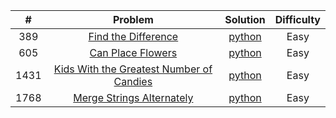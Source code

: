 |  #   |                                                               Problem                                                                |                                                                    Solution                                                                    | Difficulty |
|:----:|:------------------------------------------------------------------------------------------------------------------------------------:|:----------------------------------------------------------------------------------------------------------------------------------------------:|:----------:|
| 389  | [Find the Difference](https://leetcode.com/problems/find-the-difference/description/?envType=study-plan-v2&envId=programming-skills) |         [python](https://github.com/Mu7annad0/leetcode/blob/aac1b06b0bdb2308eb6ec23516b60173c638b161/leetcode/0389.FindTheDifference)          |    Easy    |
| 605  |                          [Can Place Flowers](https://leetcode.com/problems/can-place-flowers/description/)                           |          [python](https://github.com/Mu7annad0/leetcode/blob/a544d356337e58ede7d8839c7a8b1bd48ddce0c6/leetcode/0605.CanPlaceFlowers)           |    Easy    |
| 1431 |   [Kids With the Greatest Number of Candies](https://leetcode.com/problems/kids-with-the-greatest-number-of-candies/description/)    | [python](https://github.com/Mu7annad0/leetcode/blob/9478c5bf08da85575d2e20098d10bc5c06641c92/leetcode/1431.KidsWithTheGreatestNumberOfCandies) |    Easy    |    
| 1768 |                  [Merge Strings Alternately](https://leetcode.com/problems/merge-strings-alternately/description/)                   |      [python](https://github.com/Mu7annad0/leetcode/blob/9478c5bf08da85575d2e20098d10bc5c06641c92/leetcode/1768.MergeStringsAlternately)       |    Easy    |
